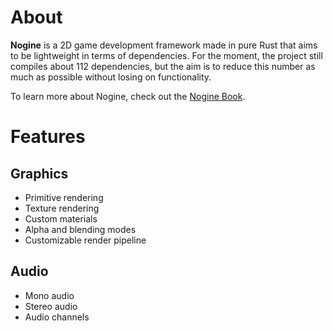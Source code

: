 # About
**Nogine** is a 2D game development framework made in pure Rust that aims to be lightweight in terms of dependencies. For the moment, the project still compiles about 112 dependencies, but the aim is to reduce this number as much as possible without losing on functionality.<br>

To learn more about Nogine, check out the [Nogine Book](https://justmel69.github.io/noginebook/introduction.html).

# Features
## Graphics
- Primitive rendering
- Texture rendering
- Custom materials
- Alpha and blending modes
- Customizable render pipeline

## Audio
- Mono audio
- Stereo audio
- Audio channels

